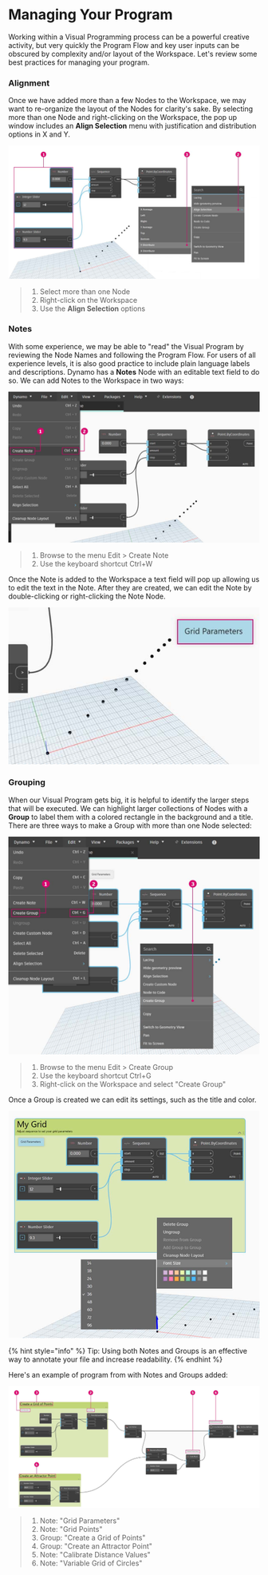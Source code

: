 # Managing Your Program

Working within a Visual Programming process can be a powerful creative activity, but very quickly the Program Flow and key user inputs can be obscured by complexity and/or layout of the Workspace. Let's review some best practices for managing your program.

### Alignment&#x20;

Once we have added more than a few Nodes to the Workspace, we may want to re-organize the layout of the Nodes for clarity's sake. By selecting more than one Node and right-clicking on the Workspace, the pop up window includes an **Align Selection** menu with justification and distribution options in X and Y.

![](./images/4/managingyourprogram-alignment.jpg)

> 1. Select more than one Node
> 2. Right-click on the Workspace
> 3. Use the **Align Selection** options

### Notes&#x20;

With some experience, we may be able to "read" the Visual Program by reviewing the Node Names and following the Program Flow. For users of all experience levels, it is also good practice to include plain language labels and descriptions. Dynamo has a **Notes** Node with an editable text field to do so. We can add Notes to the Workspace in two ways:

![](./images/4/managingyourprogram-notes.jpg)

> 1. Browse to the menu Edit > Create Note
> 2. Use the keyboard shortcut Ctrl+W

Once the Note is added to the Workspace a text field will pop up allowing us to edit the text in the Note. After they are created, we can edit the Note by double-clicking or right-clicking the Note Node.

![](./images/4/managingyourprogram-notes02.jpg)

### Grouping&#x20;

When our Visual Program gets big, it is helpful to identify the larger steps that will be executed. We can highlight larger collections of Nodes with a **Group** to label them with a colored rectangle in the background and a title. There are three ways to make a Group with more than one Node selected:

![](./images/4/managingyourprogram-grouping01.jpg)

> 1. Browse to the menu Edit > Create Group
> 2. Use the keyboard shortcut Ctrl+G
> 3. Right-click on the Workspace and select "Create Group"

Once a Group is created we can edit its settings, such as the title and color.&#x20;

![](./images/4/managingyourprogram-grouping02.jpg)

{% hint style="info" %}
Tip: Using both Notes and Groups is an effective way to annotate your file and increase readability.
{% endhint %}

Here's an example of program from with Notes and Groups added:

![](./images/4/managingyourprogram-grouping03.jpg)

> 1. Note: "Grid Parameters"
> 2. Note: "Grid Points"
> 3. Group: "Create a Grid of Points"
> 4. Group: "Create an Attractor Point"
> 5. Note: "Calibrate Distance Values"
> 6. Note: "Variable Grid of Circles"
